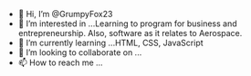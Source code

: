 - 👋 Hi, I’m @GrumpyFox23
- 👀 I’m interested in ...Learning to program for business and entrepreneurship. Also, software as it relates to Aerospace. 
- 🌱 I’m currently learning ...HTML, CSS, JavaScript
- 💞️ I’m looking to collaborate on ...
- 📫 How to reach me ...

<!---
GrumpyFox23/GrumpyFox23 is a ✨ special ✨ repository because its `README.md` (this file) appears on your GitHub profile.
You can click the Preview link to take a look at your changes.
--->
